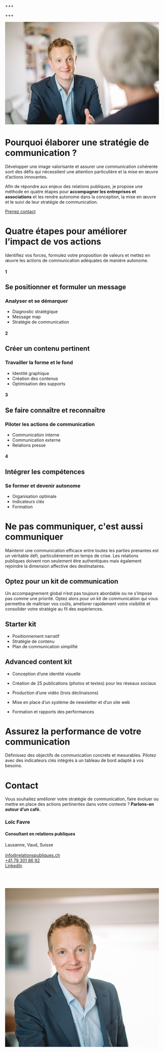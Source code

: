 +++

+++
<div class="container-full">
<div class="teaser">
<img src="/uploads/header_loic_favre.jpg" alt="Loïc Favre - Consultant en relations publiques en discussion">
<div>

# Pourquoi élaborer une stratégie de communication ?

Développer une image valorisante et assurer une communication cohérente sont des défis qui nécessitent une attention particulière et la mise en œuvre d’actions innovantes.

Afin de répondre aux enjeux des relations publiques, je propose une méthode en quatre étapes pour **accompagner les entreprises et associations** et les rendre autonome dans la conception, la mise en œuvre et le suivi de leur stratégie de communication.

[Prenez contact](mailto:info@relationspubliques.ch)

</div>
</div>
</div>

# Quatre étapes pour améliorer l’impact de vos actions

Identifiez vos forces, formulez votre proposition de valeurs et mettez en œuvre les actions de communication adéquates de manière autonome.

<div class="container-full">
<div class="boxes">
<div class="box">

#### 1

## Se positionner et formuler un message

### Analyser et se démarquer

* Diagnostic stratégique
* Message map
* Stratégie de communication

</div>
<div class="box">

#### 2

## Créer un contenu pertinent

### Travailler la forme et le fond

* Identité graphique
* Création des contenus
* Optimisation des supports

</div>
<div class="box">

#### 3

## Se faire connaître et reconnaître

### Piloter les actions de communication

* Communication interne
* Communication externe
* Relations presse

</div>
<div class="box">

#### 4

## Intégrer les compétences

### Se former et devenir autonome

* Organisation optimale
* Indicateurs clés
* Formation

</div>
</div>
</div>

<div class="article">

# Ne pas communiquer, c'est aussi communiquer

Maintenir une communication efficace entre toutes les parties prenantes est un véritable défi, particulièrement en temps de crise. Les relations publiques doivent non seulement être authentiques mais également rejoindre la dimension affective des destinataires.

</div>

<div class="container-full"> <div class="boxes"> <div class="box">

## Optez pour un kit de communication

Un accompagnement global n’est pas toujours abordable ou ne s’impose pas comme une priorité. Optez alors pour un kit de communication qui vous permettra de maîtriser vos coûts, améliorer rapidement votre visibilité et consolider votre stratégie au fil des expériences.

</div>

<div class="box">

## Starter kit

* Positionnement narratif
* Stratégie de contenu
* Plan de communication simplifié

## Advanced content kit

* Conception d’une identité visuelle
* Création de 25 publications (photos et textes) pour les réseaux sociaux
* Production d’une vidéo (trois déclinaisons)
* Mise en place d’un système de newsletter et d’un site web
* Formation et rapports des performances

  </div>

</div> </div> </div>

# Assurez la performance de votre communication

Définissez des objectifs de communication concrets et mesurables. Pilotez avec des indicateurs clés intégrés à un tableau de bord adapté à vos besoins.

<footer class="container-full">
<div class="container">

<div class="footer-container">

<div>

# Contact

Vous souhaitez améliorer votre stratégie de communication, faire évoluer ou mettre en place des actions pertinentes dans votre contexte ? **Parlons-en autour d’un café.**

### Loïc Favre

#### **Consultant en relations publiques**

Lausanne, Vaud, Suisse <br/>  
[info@relationspubliques.ch](mailto:info@relationspubliques.ch)<br/> [+41 79 301 86 92](tel:0793018692)<br/> [LinkedIn](https://www.linkedin.com/in/loicfavre)<br/> <br/>  <br/>  <br/>

</div>

<img src="/uploads/lf_contact.jpg"/>

</div>

</div>
</footer>